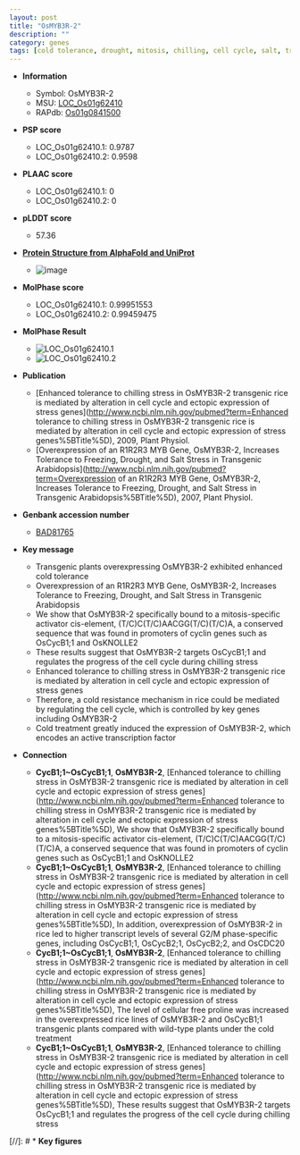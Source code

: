 ```yaml
---
layout: post
title: "OsMYB3R-2"
description: ""
category: genes
tags: [cold tolerance, drought, mitosis, chilling, cell cycle, salt, transcription factor, salt stress]
---
```


* **Information**  
    + Symbol: OsMYB3R-2  
    + MSU: [LOC_Os01g62410](http://rice.plantbiology.msu.edu/cgi-bin/ORF_infopage.cgi?orf=LOC_Os01g62410)  
    + RAPdb: [Os01g0841500](http://rapdb.dna.affrc.go.jp/viewer/gbrowse_details/irgsp1?name=Os01g0841500)  

* **PSP score**  
    + LOC_Os01g62410.1: 0.9787 
    + LOC_Os01g62410.2: 0.9598 

* **PLAAC score**  
    + LOC_Os01g62410.1: 0 
    + LOC_Os01g62410.2: 0 

* **pLDDT score**
    + 57.36

* **[Protein Structure from AlphaFold and UniProt](https://www.uniprot.org/uniprotkb/Q0JHU7/entry#structure)**
    + ![image](https://ricepsp.github.io/images/Q0/AF-Q0JHU7-F1.png)

* **MolPhase score**
    + LOC_Os01g62410.1: 0.99951553
    + LOC_Os01g62410.2: 0.99459475

* **MolPhase Result**
    + ![LOC_Os01g62410.1](https://304243504.github.io/Pictures/LOC_Os01g/LOC_Os01g62410.1.png)
    + ![LOC_Os01g62410.2](https://304243504.github.io/Pictures/LOC_Os01g/LOC_Os01g62410.2.png)

* **Publication**  
    + [Enhanced tolerance to chilling stress in OsMYB3R-2 transgenic rice is mediated by alteration in cell cycle and ectopic expression of stress genes](http://www.ncbi.nlm.nih.gov/pubmed?term=Enhanced tolerance to chilling stress in OsMYB3R-2 transgenic rice is mediated by alteration in cell cycle and ectopic expression of stress genes%5BTitle%5D), 2009, Plant Physiol.
    + [Overexpression of an R1R2R3 MYB Gene, OsMYB3R-2, Increases Tolerance to Freezing, Drought, and Salt Stress in Transgenic Arabidopsis](http://www.ncbi.nlm.nih.gov/pubmed?term=Overexpression of an R1R2R3 MYB Gene, OsMYB3R-2, Increases Tolerance to Freezing, Drought, and Salt Stress in Transgenic Arabidopsis%5BTitle%5D), 2007, Plant Physiol.

* **Genbank accession number**  
    + [BAD81765](http://www.ncbi.nlm.nih.gov/nuccore/BAD81765)

* **Key message**  
    + Transgenic plants overexpressing OsMYB3R-2 exhibited enhanced cold tolerance
    + Overexpression of an R1R2R3 MYB Gene, OsMYB3R-2, Increases Tolerance to Freezing, Drought, and Salt Stress in Transgenic Arabidopsis
    + We show that OsMYB3R-2 specifically bound to a mitosis-specific activator cis-element, (T/C)C(T/C)AACGG(T/C)(T/C)A, a conserved sequence that was found in promoters of cyclin genes such as OsCycB1;1 and OsKNOLLE2
    + These results suggest that OsMYB3R-2 targets OsCycB1;1 and regulates the progress of the cell cycle during chilling stress
    + Enhanced tolerance to chilling stress in OsMYB3R-2 transgenic rice is mediated by alteration in cell cycle and ectopic expression of stress genes
    + Therefore, a cold resistance mechanism in rice could be mediated by regulating the cell cycle, which is controlled by key genes including OsMYB3R-2
    + Cold treatment greatly induced the expression of OsMYB3R-2, which encodes an active transcription factor

* **Connection**  
    + __CycB1;1~OsCycB1;1__, __OsMYB3R-2__, [Enhanced tolerance to chilling stress in OsMYB3R-2 transgenic rice is mediated by alteration in cell cycle and ectopic expression of stress genes](http://www.ncbi.nlm.nih.gov/pubmed?term=Enhanced tolerance to chilling stress in OsMYB3R-2 transgenic rice is mediated by alteration in cell cycle and ectopic expression of stress genes%5BTitle%5D), We show that OsMYB3R-2 specifically bound to a mitosis-specific activator cis-element, (T/C)C(T/C)AACGG(T/C)(T/C)A, a conserved sequence that was found in promoters of cyclin genes such as OsCycB1;1 and OsKNOLLE2
    + __CycB1;1~OsCycB1;1__, __OsMYB3R-2__, [Enhanced tolerance to chilling stress in OsMYB3R-2 transgenic rice is mediated by alteration in cell cycle and ectopic expression of stress genes](http://www.ncbi.nlm.nih.gov/pubmed?term=Enhanced tolerance to chilling stress in OsMYB3R-2 transgenic rice is mediated by alteration in cell cycle and ectopic expression of stress genes%5BTitle%5D), In addition, overexpression of OsMYB3R-2 in rice led to higher transcript levels of several G2/M phase-specific genes, including OsCycB1;1, OsCycB2;1, OsCycB2;2, and OsCDC20
    + __CycB1;1~OsCycB1;1__, __OsMYB3R-2__, [Enhanced tolerance to chilling stress in OsMYB3R-2 transgenic rice is mediated by alteration in cell cycle and ectopic expression of stress genes](http://www.ncbi.nlm.nih.gov/pubmed?term=Enhanced tolerance to chilling stress in OsMYB3R-2 transgenic rice is mediated by alteration in cell cycle and ectopic expression of stress genes%5BTitle%5D), The level of cellular free proline was increased in the overexpressed rice lines of OsMYB3R-2 and OsCycB1;1 transgenic plants compared with wild-type plants under the cold treatment
    + __CycB1;1~OsCycB1;1__, __OsMYB3R-2__, [Enhanced tolerance to chilling stress in OsMYB3R-2 transgenic rice is mediated by alteration in cell cycle and ectopic expression of stress genes](http://www.ncbi.nlm.nih.gov/pubmed?term=Enhanced tolerance to chilling stress in OsMYB3R-2 transgenic rice is mediated by alteration in cell cycle and ectopic expression of stress genes%5BTitle%5D), These results suggest that OsMYB3R-2 targets OsCycB1;1 and regulates the progress of the cell cycle during chilling stress

[//]: # * **Key figures**  


